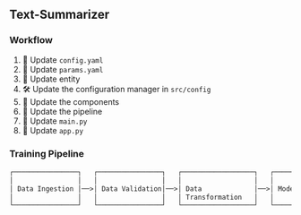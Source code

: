 ## Text-Summarizer

### Workflow

1. 📝 Update `config.yaml`
2. 📝 Update `params.yaml`
3. 🔄 Update entity
4. 🛠️ Update the configuration manager in `src/config`
5. 🔄 Update the components
6. 🔄 Update the pipeline
7. 📝 Update `main.py`
8. 📝 Update `app.py`



### Training Pipeline

````markdown
┌────────────────┐   ┌────────────────┐   ┌──────────────────┐   ┌────────────────┐   ┌──────────────────┐
│                │   │                │   │                  │   │                │   │                  │
│ Data Ingestion │──>│ Data Validation│──>│ Data             │──>│ Model Training │──>│ Model Evaluation │
│                │   │                │   │ Transformation   │   │                │   │                  │
└────────────────┘   └────────────────┘   └──────────────────┘   └────────────────┘   └──────────────────┘

````